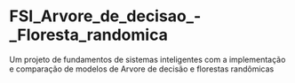 # FSI_Arvore_de_decisao_-_Floresta_randomica
Um projeto de fundamentos de sistemas inteligentes com a implementação e comparação de modelos de Arvore de decisão e florestas randômicas  
